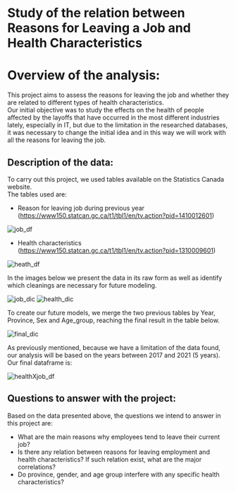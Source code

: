 # Study of the relation between Reasons for Leaving a Job and Health Characteristics

# Overview of the analysis:
This project aims to assess the reasons for leaving the job and whether they are related to different types of health characteristics.  
Our initial objective was to study the effects on the health of people affected by the layoffs that have occurred in the most different industries lately, especially in IT, but due to the limitation in the researched databases, it was necessary to change the initial idea and in this way we will work with all the reasons for leaving the job.

## Description of the data:
To carry out this project, we used tables available on the Statistics Canada website.  
The tables used are:  

- Reason for leaving job during previous year (https://www150.statcan.gc.ca/t1/tbl1/en/tv.action?pid=1410012601)  

![job_df](https://user-images.githubusercontent.com/111664141/214451791-b6f69b54-a5f9-406f-aecf-9a284cabcf84.JPG)

- Health characteristics (https://www150.statcan.gc.ca/t1/tbl1/en/tv.action?pid=1310009601)   

![heath_df](https://user-images.githubusercontent.com/111664141/214452085-fd692e54-2bdd-4266-99e1-042d7af5e303.JPG)

In the images below we present the data in its raw form as well as identify which cleanings are necessary for future modeling.  

![job_dic](https://user-images.githubusercontent.com/111664141/214452510-8ff06096-6adc-4b37-a14a-6be5d336e51d.JPG)
![health_dic](https://user-images.githubusercontent.com/111664141/214452524-f1b3eca4-a70e-429d-9e1c-83b4554490cd.JPG)


To create our future models, we merge the two previous tables by Year, Province, Sex and Age_group, reaching the final result in the table below.  

![final_dic](https://user-images.githubusercontent.com/111664141/214452552-19dec640-385c-4848-b74f-f9cfd1594b43.JPG)


As previously mentioned, because we have a limitation of the data found, our analysis will be based on the years between 2017 and 2021 (5 years).  
Our final dataframe is:  

![healthXjob_df](https://user-images.githubusercontent.com/111664141/214452574-22411f82-ecf0-4fe5-acfe-9096cdc1e01e.JPG)


## Questions to answer with the project:
Based on the data presented above, the questions we intend to answer in this project are:
-  What are the main reasons why employees tend to leave their current job?
- Is there any relation between reasons for leaving employment and health characteristics? If such relation exist, what are the major correlations?
- Do province, gender, and age group interfere with any specific health characteristics?
